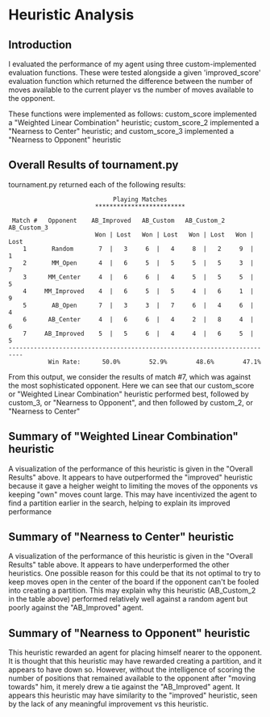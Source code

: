 # Heuristic Analysis

## Introduction
I evaluated the performance of my agent using three custom-implemented evaluation functions. These were tested alongside a given 'improved_score' evaluation function which returned the difference between the number of moves available to the current player vs the number of moves available to the opponent.

These functions were implemented as follows: custom_score implemented a "Weighted Linear Combination" heuristic; custom_score_2 implemented a "Nearness to Center" heuristic; and custom_score_3 implemented a "Nearness to Opponent" heuristic

## Overall Results of tournament.py

tournament.py returned each of the following results:

```                                           
                             Playing Matches                              
                        *************************                         

 Match #   Opponent    AB_Improved   AB_Custom   AB_Custom_2  AB_Custom_3 
                        Won | Lost   Won | Lost   Won | Lost   Won | Lost 
    1       Random       7  |   3     6  |   4     8  |   2     9  |   1  
    2       MM_Open      4  |   6     5  |   5     5  |   5     3  |   7  
    3      MM_Center     4  |   6     6  |   4     5  |   5     5  |   5  
    4     MM_Improved    4  |   6     5  |   5     4  |   6     1  |   9  
    5       AB_Open      7  |   3     3  |   7     6  |   4     6  |   4  
    6      AB_Center     4  |   6     6  |   4     2  |   8     4  |   6  
    7     AB_Improved    5  |   5     6  |   4     4  |   6     5  |   5  
--------------------------------------------------------------------------
           Win Rate:      50.0%        52.9%        48.6%        47.1%   
``` 


From this output, we consider the results of match #7, which was against the most sophisticated opponent. Here we can see that our custom_score or "Weighted Linear Combination" heuristic performed best, followed by custom_3, or "Nearness to Opponent", and then followed by custom_2, or "Nearness to Center"

## Summary of "Weighted Linear Combination" heuristic 

A visualization of the performance of this heuristic is given in the "Overall Results" above. It appears to have outperformed the "improved" heuristic because it gave a heigher weight to limiting the moves of the opponents vs keeping "own" moves count large. This may have incentivized the agent to find a partition earlier in the search, helping to explain its improved performance

## Summary of "Nearness to Center" heuristic

A visualization of the performance of this heuristic is given in the "Overall Results" table above. It appears to have underperformed the other heuristics. One possible reason for this could be that its not optimal to try to keep moves open in the center of the board if the opponent can't be fooled into creating a partition. This may explain why this heuristic (AB_Custom_2 in the table above) performed relatively well against a random agent but poorly against the "AB_Improved" agent.

## Summary of "Nearness to Opponent" heuristic

This heuristic rewarded an agent for placing himself nearer to the opponent. It is thought that this heuristic may have rewarded creating a partition, and it appears to have down so. However, without the intelligence of scoring the number of positions that remained available to the opponent after "moving towards" him, it merely drew a tie against the "AB_Improved" agent. It appears this heuristic may have similarity to the "improved" heuristic, seen by the lack of any meaningful improvement vs this heuristic.